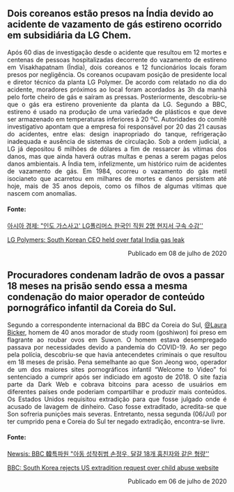 <h2> Dois coreanos estão presos na Índia devido ao acidente de vazamento de gás estireno ocorrido em subsidiária da LG Chem. </h2>

<div style="text-align: justify"> Após 60 dias de investigação desde o acidente que resultou em 12 mortes e centenas de pessoas hospitalizadas decorrente do vazamento de estireno em Visakhapatnam (Índia), dois coreanos e 12 funcionários locais foram presos por negligência. Os coreanos ocupavam posição de presidente local e diretor técnico da planta LG Polymer. De acordo com relatado no dia do acidente, moradores próximos ao local foram acordados às 3h da manhã pelo forte cheiro de gás e saíram as pressas. Posteriormente, descobriu-se que o gás era estireno proveniente da planta da LG. Segundo a BBC, estireno é usado na produção de uma variedade de plásticos e que deve ser armazenado em temperaturas inferiores à 20 ºC. Autoridades do comitê investigativo apontam que a empresa foi responsável por 20 das 21 causas do acidentes, entre elas: design inapropriado do tanque, refrigeração inadequada e ausência de sistemas de circulação.  Sob a ordem judicial, a LG já depositou 6 milhões de dólares a fim de ressarcer às vítimas dos danos, mas que ainda haverá outras multas e penas a serem pagas pelos danos ambientais. A Índia tem, infelizmente, um histórico ruim de acidentes de vazamento de gás. Em 1984, ocorreu o vazamento do gás metil isocianeto que acarretou em milhares de mortes e danos persistem até hoje, mais de 35 anos depois, como os filhos de algumas vítimas que nascem com anomalias. </div>

<h4> Fonte: </h4>

[아시아 경제: "인도 가스사고' LG폴리머스 한국인 직원 2명 현지서 구속 수감''](https://news.naver.com/main/read.nhn?mode=LSD&mid=shm&sid1=101&oid=277&aid=0004714686)


[LG Polymers: South Korean CEO held over fatal India gas leak](https://www.bbc.com/news/world-asia-india-53330370)

<div style="text-align: right"> Publicado em 08 de julho de 2020 </div>

<h2> Procuradores condenam ladrão de ovos a passar 18 meses na prisão sendo essa a mesma condenação do maior operador de conteúdo pornográfico infantil da Coreia do Sul. </h2>

<div style="text-align: justify"> Segundo a correspondente internacional da BBC da Coreia do Sul, <a href="https://twitter.com/bbclbicker">@Laura Bicker</a>, homem de 40 anos morador de study room (goshiwon) foi preso em flagrante ao roubar ovos em Suwon. O homem estava desempregado passava por necessidades devido a pandemia do COVID-19. Ao ser pego pela polícia, descobriu-se que havia antecendetes criminais o que resultou em 18 meses de prisão. Pena semelhante ao que Son Jeong woo, operador de um dos maiores sites pornográficos infantil “Welcome to Video” foi sentenciado a cumprir após ser indiciado em agosto de 2018.  O site fazia parte da Dark Web e cobrava bitcoins para acesso de usuários em diferentes países onde poderiam compartilhar e produzir mais conteúdos. Os Estados Unidos requisitou extradição para que fosse julgado onde é acusado de lavagem de dinheiro. Caso fosse extraditado, acredita-se que Son sofreria punições mais severas. Entretanto, nessa segunda (06/Jul) por ter cumprido pena e Coreia do Sul ter negado extradição, encontra-se livre. </div>

<h4> Fonte: </h4>

[Newsis: BBC 韓특파원 "아동 성착취범 손정우, 달걀 18개 훔친자와 같은 형량''](https://news.naver.com/main/ranking/read.nhn?mid=etc&sid1=111&rankingType=popular_day&oid=003&aid=0009953174&date=20200706&type=1&rankingSeq=1&rankingSectionId=104)


[BBC: South Korea rejects US extradition request over child abuse website](https://www.bbc.com/news/world-asia-53303990)

<div style="text-align: right"> Publicado em 06 de julho de 2020 </div>

